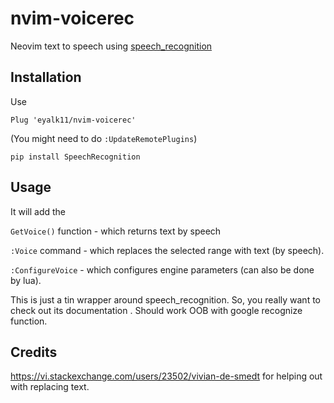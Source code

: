 # nvim-voicerec
Neovim text to speech using [speech_recognition](https://github.com/Uberi/speech_recognition)

## Installation

Use
```
Plug 'eyalk11/nvim-voicerec'
```
(You might need to do `:UpdateRemotePlugins`)

```
pip install SpeechRecognition

```

## Usage

It will add the 

`GetVoice()` function - which returns text by speech

`:Voice` command - which replaces the selected range with text (by speech).

`:ConfigureVoice` - which configures engine parameters (can also be done by lua). 


This is just a tin wrapper around speech_recognition. So, you really want to check out its documentation . 
Should work OOB with google recognize function. 

## Credits

https://vi.stackexchange.com/users/23502/vivian-de-smedt for helping out with replacing text. 

